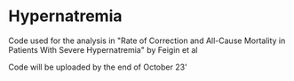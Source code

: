 # Hypernatremia
Code used for the analysis in "Rate of Correction and All-Cause Mortality in Patients With Severe Hypernatremia" by Feigin et al

Code will be uploaded by the end of October 23'
